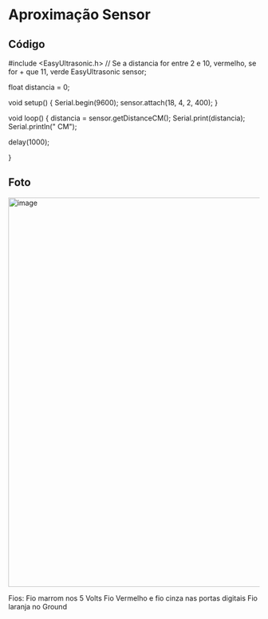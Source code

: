 # Aproximação Sensor

## Código

#include <EasyUltrasonic.h>
// Se a distancia for entre 2 e 10, vermelho, se for + que 11, verde
EasyUltrasonic sensor;

float distancia = 0;



void setup() {
Serial.begin(9600);
sensor.attach(18, 4, 2, 400);
}

void loop() {
distancia = sensor.getDistanceCM();
Serial.print(distancia);
Serial.println(" CM");

delay(1000);

}

## Foto
<img width="585" height="781" alt="image" src="https://github.com/user-attachments/assets/aa5c0dac-02ce-41b4-addd-6c5c72a6c85a" />

Fios:
Fio marrom nos 5 Volts
Fio Vermelho e fio cinza nas portas digitais
Fio laranja no Ground
